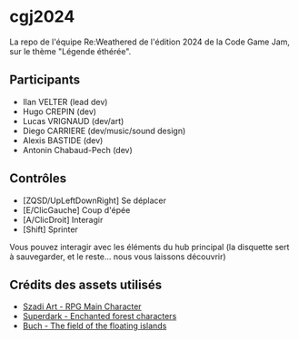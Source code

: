 # cgj2024
La repo de l'équipe Re:Weathered de l'édition 2024 de la Code Game Jam, sur le thème "Légende éthérée".

## Participants
- Ilan VELTER          (lead dev)
- Hugo CREPIN          (dev)
- Lucas VRIGNAUD       (dev/art)
- Diego CARRIERE       (dev/music/sound design)
- Alexis BASTIDE       (dev)
- Antonin Chabaud-Pech (dev)

## Contrôles
- [ZQSD/UpLeftDownRight] Se déplacer
- [E/ClicGauche]         Coup d'épée
- [A/ClicDroit]          Interagir
- [Shift]                Sprinter

Vous pouvez interagir avec les éléments du hub principal (la disquette sert à sauvegarder, et le reste... nous vous laissons découvrir)

## Crédits des assets utilisés
- [Szadi Art - RPG Main Character](https://szadiart.itch.io/rpg-main-character)
- [Superdark - Enchanted forest characters](https://superdark.itch.io/enchanted-forest-characters)
- [Buch - The field of the floating islands](https://opengameart.org/content/the-field-of-the-floating-islands)

